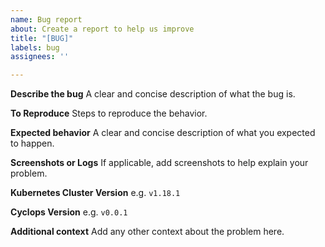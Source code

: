```yaml
---
name: Bug report
about: Create a report to help us improve
title: "[BUG]"
labels: bug
assignees: ''

---
```


**Describe the bug**
A clear and concise description of what the bug is.

**To Reproduce**
Steps to reproduce the behavior.

**Expected behavior**
A clear and concise description of what you expected to happen.

**Screenshots or Logs**
If applicable, add screenshots to help explain your problem.

**Kubernetes Cluster Version**
e.g. `v1.18.1`

**Cyclops Version**
e.g. `v0.0.1`

**Additional context**
Add any other context about the problem here.
